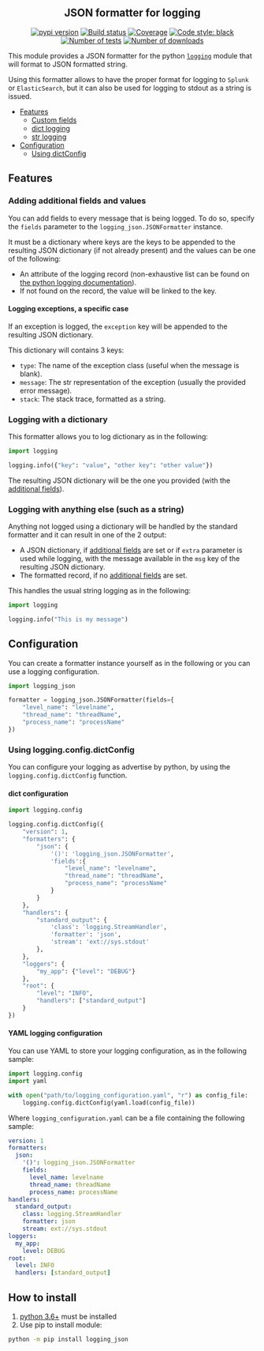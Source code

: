 <h2 align="center">JSON formatter for logging</h2>

<p align="center">
<a href="https://pypi.org/project/logging_json/"><img alt="pypi version" src="https://img.shields.io/pypi/v/logging_json"></a>
<a href="https://travis-ci.com/Colin-b/logging_json"><img alt="Build status" src="https://api.travis-ci.com/Colin-b/logging_json.svg?branch=master"></a>
<a href="https://travis-ci.com/Colin-b/logging_json"><img alt="Coverage" src="https://img.shields.io/badge/coverage-100%25-brightgreen"></a>
<a href="https://github.com/psf/black"><img alt="Code style: black" src="https://img.shields.io/badge/code%20style-black-000000.svg"></a>
<a href="https://travis-ci.com/Colin-b/logging_json"><img alt="Number of tests" src="https://img.shields.io/badge/tests-15 passed-blue"></a>
<a href="https://pypi.org/project/logging_json/"><img alt="Number of downloads" src="https://img.shields.io/pypi/dm/logging_json"></a>
</p>

This module provides a JSON formatter for the python [`logging`](https://docs.python.org/3/library/logging.html) module that will format to JSON formatted string.

Using this formatter allows to have the proper format for logging to `Splunk` or `ElasticSearch`, but it can also be used for logging to stdout as a string is issued.

- [Features](#features)
  - [Custom fields](#adding-additional-fields-and-values)
  - [dict logging](#logging-with-a-dictionary)
  - [str logging](#logging-with-anything-else-such-as-a-string)
- [Configuration](#configuration)
  - [Using dictConfig](#using-loggingconfigdictconfig)

## Features

### Adding additional fields and values

You can add fields to every message that is being logged.
To do so, specify the `fields` parameter to the `logging_json.JSONFormatter` instance.

It must be a dictionary where keys are the keys to be appended to the resulting JSON dictionary (if not already present) and the values can be one of the following:
* An attribute of the logging record (non-exhaustive list can be found on [the python logging documentation](https://docs.python.org/3/library/logging.html#logrecord-attributes)).
* If not found on the record, the value will be linked to the key.

#### Logging exceptions, a specific case

If an exception is logged, the `exception` key will be appended to the resulting JSON dictionary.

This dictionary will contains 3 keys:
* `type`: The name of the exception class (useful when the message is blank).
* `message`: The str representation of the exception (usually the provided error message).
* `stack`: The stack trace, formatted as a string.

### Logging with a dictionary

This formatter allows you to log dictionary as in the following:

```python
import logging

logging.info({"key": "value", "other key": "other value"})
```

The resulting JSON dictionary will be the one you provided (with the [additional fields](#adding-additional-fields-and-values)).

### Logging with anything else (such as a string)

Anything not logged using a dictionary will be handled by the standard formatter and it can result in one of the 2 output:
* A JSON dictionary, if [additional fields](#adding-additional-fields-and-values) are set or if `extra` parameter is used while logging, with the message available in the `msg` key of the resulting JSON dictionary.
* The formatted record, if no [additional fields](#adding-additional-fields-and-values) are set. 

This handles the usual string logging as in the following:

```python
import logging

logging.info("This is my message")
```

## Configuration

You can create a formatter instance yourself as in the following or you can use a logging configuration.

```python
import logging_json

formatter = logging_json.JSONFormatter(fields={
    "level_name": "levelname",
    "thread_name": "threadName",
    "process_name": "processName"
})
```

### Using logging.config.dictConfig

You can configure your logging as advertise by python, by using the `logging.config.dictConfig` function.

#### dict configuration

```python
import logging.config

logging.config.dictConfig({
    "version": 1,
    "formatters": {
        "json": {
            '()': 'logging_json.JSONFormatter',
            'fields':{
                "level_name": "levelname",
                "thread_name": "threadName",
                "process_name": "processName"
            }
        }
    },
    "handlers": {
        "standard_output": {
            'class': 'logging.StreamHandler',
            'formatter': 'json',
            'stream': 'ext://sys.stdout'
        },
    },
    "loggers": {
        "my_app": {"level": "DEBUG"}
    },
    "root": {
        "level": "INFO",
        "handlers": ["standard_output"]
    }
})
```

#### YAML logging configuration

You can use YAML to store your logging configuration, as in the following sample:

```python
import logging.config
import yaml

with open("path/to/logging_configuration.yaml", "r") as config_file:
    logging.config.dictConfig(yaml.load(config_file))
```

Where `logging_configuration.yaml` can be a file containing the following sample:

```yaml
version: 1
formatters:
  json:
    '()': logging_json.JSONFormatter
    fields:
      level_name: levelname
      thread_name: threadName
      process_name: processName
handlers:
  standard_output:
    class: logging.StreamHandler
    formatter: json
    stream: ext://sys.stdout
loggers:
  my_app:
    level: DEBUG
root:
  level: INFO
  handlers: [standard_output]
```

## How to install
1. [python 3.6+](https://www.python.org/downloads/) must be installed
2. Use pip to install module:
```sh
python -m pip install logging_json
```
